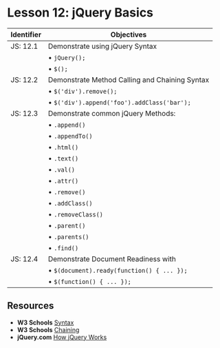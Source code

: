 # Lesson 12: jQuery Basics

Identifier   | Objectives
-------------|------------
JS: 12.1     | Demonstrate using jQuery Syntax
             | &bull; `jQuery();`
             | &bull; `$();`
JS: 12.2     | Demonstrate Method Calling and Chaining Syntax 
             | &bull; `$('div').remove();`
             | &bull; `$('div').append('foo').addClass('bar');`
JS: 12.3     | Demonstrate common jQuery Methods:
             | &bull; `.append()`
             | &bull; `.appendTo()`
             | &bull; `.html()`
             | &bull; `.text()`
             | &bull; `.val()`
             | &bull; `.attr()`
             | &bull; `.remove()`
             | &bull; `.addClass()`
             | &bull; `.removeClass()`
             | &bull; `.parent()`
             | &bull; `.parents()`
             | &bull; `.find()`
JS: 12.4     | Demonstrate Document Readiness with
             | &bull; `$(document).ready(function() { ... });`
             | &bull; `$(function() { ... });`

## Resources

- __W3 Schools__ [Syntax](http://www.w3schools.com/jquery/jquery_syntax.asp)
- __W3 Schools__ [Chaining](http://www.w3schools.com/jquery/jquery_chaining.asp)
- __jQuery.com__ [How jQuery Works](http://learn.jquery.com/about-jquery/how-jquery-works/)